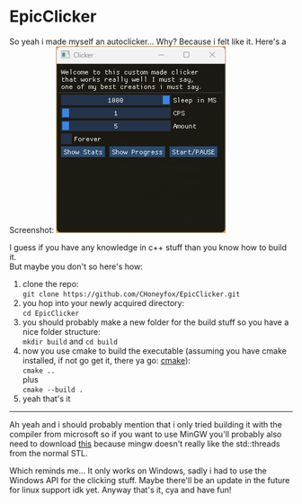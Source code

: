# EpicClicker
So yeah i made myself an autoclicker...
Why?
Because i felt like it.
Here's a Screenshot:
![Screenshot](presentation/Screenshot.png)

I guess if you have any knowledge in c++ stuff than you know how to build it.  
But maybe you don't so here's how:

1. clone the repo:  
`git clone https://github.com/CHoneyfox/EpicClicker.git`  
2. you hop into your newly acquired directory:  
`cd EpicClicker`
3. you should probably make a new folder for the build stuff so you have a nice folder structure:  
`mkdir build`
and
`cd build`
4. now you use cmake to build the executable (assuming you have cmake installed, if not go get it, there ya go: [cmake](https://cmake.org)):  
`cmake ..`  
plus  
`cmake --build .`  
5. yeah that's it  
---
Ah yeah and i should probably mention that i only tried building it with the compiler from microsoft so if you want to use MinGW you'll probably also need to download [this](https://github.com/meganz/mingw-std-threads.git) because mingw doesn't really like the std::threads from the normal STL.

Which reminds me... 
It only works on Windows, sadly i had to use the Windows API for the clicking stuff.
Maybe there'll be an update in the future for linux support idk yet.
Anyway that's it, cya and have fun!